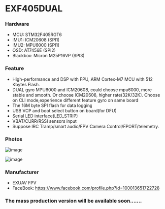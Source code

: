 # EXF405DUAL

### Hardware

- MCU: STM32F405RGT6
- IMU1: ICM20608 (SPI1)
- IMU2: MPU6000 (SPI1)
- OSD: AT7456E (SPI2)
- Blackbox: Micron M25P16VP (SPI3)

### Feature

- High-performance and DSP with FPU, ARM Cortex-M7 MCU with 512 Kbytes Flash.
- DUAL gyro MPU6000 and ICM20608, could choose mpu6000, more stable and smooth. Or choose ICM20608, higher rate(32K/32K). Choose on CLI mode,experience different feature gyro on same board
- The 16M byte SPI flash for data logging
- USB VCP and boot select button on board(for DFU)
- Serial LED interface(LED_STRIP)
- VBAT/CURR/RSSI sensors input
- Suppose IRC Tramp/smart audio/FPV Camera Control/FPORT/telemetry.

### Photos

![image](https://user-images.githubusercontent.com/10217966/49683467-72d60300-fb00-11e8-9a50-4e68b66155dd.png)

![image](https://user-images.githubusercontent.com/10217966/49683470-7bc6d480-fb00-11e8-8927-b2bc21bb99a4.png)

### Manufacturer

- EXUAV FPV
- FaceBook: https://www.facebook.com/profile.php?id=100013651722728

### The mass production version will be available soon.......
